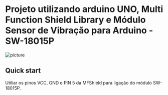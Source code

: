 # Projeto utilizando arduino UNO, Multi Function Shield Library e Módulo Sensor de Vibração para Arduino - SW-18015P

![picture](https://s-media-cache-ak0.pinimg.com/originals/f7/1d/6a/f71d6a26fb99f469412439486c58a147.jpg)

## Quick start
Utiliar os pinos VCC, GND e PIN 5 da MFShield para ligação do módulo SW-18015P.


